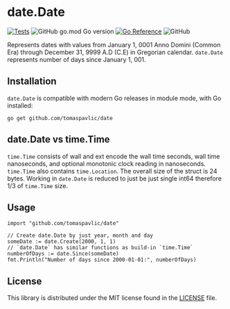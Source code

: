 # date.Date

[![Tests](https://github.com/tomaspavlic/date/actions/workflows/go.yml/badge.svg)](https://github.com/tomaspavlic/date/actions/workflows/go.yml)
![GitHub go.mod Go version](https://img.shields.io/github/go-mod/go-version/tomaspavlic/date)
[![Go Reference](https://pkg.go.dev/badge/github.com/tomaspavlic/date.svg)](https://pkg.go.dev/github.com/tomaspavlic/date)
![GitHub](https://img.shields.io/github/license/tomaspavlic/date)

Represents dates with values from January 1, 0001 Anno Domini (Common Era) through December 31, 9999 A.D (C.E) in Gregorian calendar. `date.Date` represents number of days since January 1, 001.

## Installation
`date.Date` is compatible with modern Go releases in module mode, with Go installed:

```
go get github.com/tomaspavlic/date
```

## date.Date vs time.Time

`time.Time` consists of wall and ext encode the wall time seconds, wall time nanoseconds, and optional monotonic clock reading in nanoseconds. `time.Time` also contains `time.Location`. The overall size of the struct is 24 bytes. Working in `date.Date` is reduced to just be just single int64 therefore 1/3 of `time.Time` size.

## Usage

```golang
import "github.com/tomaspavlic/date"
```

```golang
// Create date.Date by just year, month and day
someDate := date.Create(2000, 1, 1)
// `date.Date` has similar functions as build-in `time.Time`
numberOfDays := date.Since(someDate)
fmt.Println("Number of days since 2000-01-01:", numberOfDays)
```

## License

This library is distributed under the MIT license found in the [LICENSE](./LICENSE) file.
